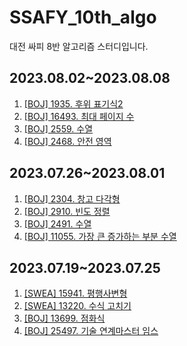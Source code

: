 # SSAFY_10th_algo
대전 싸피 8반 알고리즘 스터디입니다.

## 2023.08.02~2023.08.08
1. [[BOJ] 1935. 후위 표기식2](https://www.acmicpc.net/problem/1935)
2. [[BOJ] 16493. 최대 페이지 수](https://www.acmicpc.net/problem/16493)
3. [[BOJ] 2559. 수열](https://www.acmicpc.net/problem/2559)
4. [[BOJ] 2468. 안전 영역](https://www.acmicpc.net/problem/2468)

## 2023.07.26~2023.08.01
1. [[BOJ] 2304. 창고 다각형](https://www.acmicpc.net/problem/2304)
2. [[BOJ] 2910. 빈도 정렬](https://www.acmicpc.net/problem/2910)
3. [[BOJ] 2491. 수열](https://www.acmicpc.net/problem/2491)
4. [[BOJ] 11055. 가장 큰 증가하는 부분 수열](https://www.acmicpc.net/problem/11055)

## 2023.07.19~2023.07.25
1. [[SWEA] 15941. 평행사변형](https://swexpertacademy.com/main/code/problem/problemDetail.do?contestProbId=AYVgOZEKOpcDFAQK)
2. [[SWEA] 13220. 수식 고치기](https://swexpertacademy.com/main/code/problem/problemDetail.do?contestProbId=AXzjz2V6-Q8DFASs)
3. [[BOJ] 13699. 점화식](https://www.acmicpc.net/problem/13699)
4. [[BOJ] 25497. 기술 연계마스터 임스](https://www.acmicpc.net/problem/25497)
